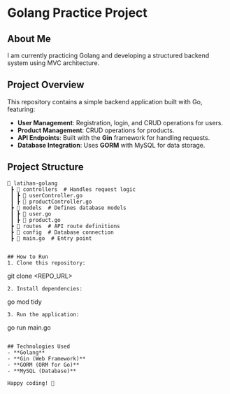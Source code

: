 # Golang Practice Project

## About Me
I am currently practicing Golang and developing a structured backend system using MVC architecture.

## Project Overview
This repository contains a simple backend application built with Go, featuring:
- **User Management**: Registration, login, and CRUD operations for users.
- **Product Management**: CRUD operations for products.
- **API Endpoints**: Built with the **Gin** framework for handling requests.
- **Database Integration**: Uses **GORM** with MySQL for data storage.

## Project Structure
```
📂 latihan-golang  
 ┣ 📂 controllers  # Handles request logic  
 ┃ ┣ 📜 userController.go  
 ┃ ┣ 📜 productController.go  
 ┣ 📂 models  # Defines database models  
 ┃ ┣ 📜 user.go  
 ┃ ┣ 📜 product.go  
 ┣ 📂 routes  # API route definitions  
 ┣ 📂 config  # Database connection  
 ┣ 📜 main.go  # Entry point  
```
```

## How to Run
1. Clone this repository:
   ```
   git clone <REPO_URL>
   ```
2. Install dependencies:
   ```
   go mod tidy
   ```
3. Run the application:
   ```
   go run main.go
   ```

## Technologies Used
- **Golang**
- **Gin (Web Framework)**
- **GORM (ORM for Go)**
- **MySQL (Database)**

Happy coding! 🚀

